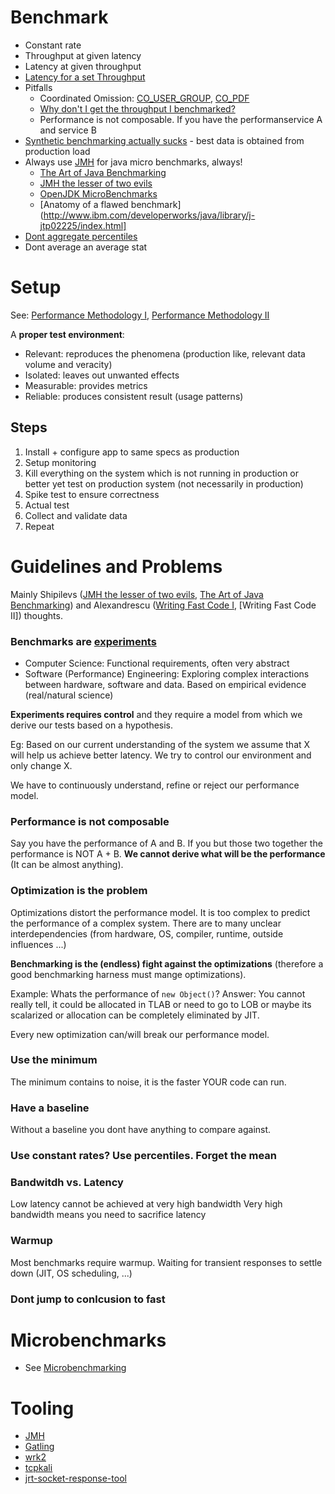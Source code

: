 Benchmark
=========

 * Constant rate
 * Throughput at given latency
 * Latency at given throughput
 * [Latency for a set Throughput](https://vanilla-java.github.io/2016/07/20/Latency-for-a-set-Throughput.html)
 * Pitfalls
    + Coordinated Omission: [CO_USER_GROUP], [CO_PDF]
    + [Why don't I get the throughput I benchmarked?](https://vanilla-java.github.io/2016/07/23/Why-dont-I-get-the-throughput-I-benchmarked.html)
    + Performance is not composable. If you have the performanservice A and service B
 * [Synthetic benchmarking actually sucks](https://youtu.be/M9o1LVfGp2A?t=2901) - best data is obtained from production load 
 * Always use [JMH] for java micro benchmarks, always!
    + [The Art of Java Benchmarking]
    + [JMH the lesser of two evils]
    + [OpenJDK MicroBenchmarks](https://wiki.openjdk.java.net/display/HotSpot/MicroBenchmarks)
    + [Anatomy of a flawed benchmark](http://www.ibm.com/developerworks/java/library/j-jtp02225/index.html]
 * [Dont aggregate percentiles](https://www.circonus.com/2018/11/the-problem-with-percentiles-aggregation-brings-aggravation/)
 * Dont average an average stat

# Setup

See: [Performance Methodology I], [Performance Methodology II]

A **proper test environment**:

 * Relevant: reproduces the phenomena (production like, relevant data volume and veracity)
 * Isolated: leaves out unwanted effects
 * Measurable: provides metrics
 * Reliable: produces consistent result (usage patterns)
 
## Steps

 1. Install + configure app to same specs as production
 2. Setup monitoring
 3. Kill everything on the system which is not running in production or better yet test on production system (not necessarily in production)
 4. Spike test to ensure correctness
 5. Actual test
 6. Collect and validate data
 7. Repeat

# Guidelines and Problems

Mainly Shipilevs ([JMH the lesser of two evils], [The Art of Java Benchmarking]) and Alexandrescu ([Writing Fast Code I], [Writing Fast Code II]) thoughts.

### Benchmarks are [experiments](experiments)

* Computer Science: Functional requirements, often very abstract
* Software (Performance) Engineering: Exploring complex interactions between hardware, software and data. Based on empirical evidence (real/natural science)

**Experiments requires control** and they require a model from which we derive our tests based on a hypothesis.
 
Eg: Based on our current understanding of the system we assume that X will help us achieve better latency. 
We try to control our environment and only change X.

We have to continuously understand, refine or reject our performance model.

### Performance is not composable

Say you have the performance of A and B. If you but those two together the performance is NOT A + B.
**We cannot derive what will be the performance** (It can be almost anything).

### Optimization is the problem

Optimizations distort the performance model. It is too complex to predict the performance of a complex system. 
There are to many unclear interdependencies (from hardware, OS, compiler, runtime, outside influences ...)

**Benchmarking is the (endless) fight against the optimizations** (therefore a good benchmarking harness must mange optimizations).

Example: Whats the performance of ```new Object()```?
Answer: You cannot really tell, it could be allocated in TLAB or need to go to LOB or maybe its scalarized or allocation can be completely eliminated by JIT.

Every new optimization can/will break our performance model.

### Use the minimum

The minimum contains to noise, it is the faster YOUR code can run.

### Have a baseline

Without a baseline you dont have anything to compare against.

### Use constant rates? Use percentiles. Forget the mean

### Bandwitdh vs. Latency

Low latency cannot be achieved at very high bandwidth
Very high bandwidth means you need to sacrifice latency

### Warmup

Most benchmarks require warmup. Waiting for transient responses to settle down (JIT, OS scheduling, ...)

### Dont jump to conlcusion to fast

# Microbenchmarks

 * See [Microbenchmarking](microbench.md)

# Tooling

* [JMH]
* [Gatling]
* [wrk2](https://github.com/giltene/wrk2)
* [tcpkali](https://github.com/machinezone/tcpkali/blob/master/doc/tcpkali.man.md)
* [jrt-socket-response-tool](https://www.azul.com/products/open-source-tools/jrt-socket-response-tool/)

[The Art of Java Benchmarking]: https://vimeo.com/78900556
[JMH the lesser of two evils]: https://www.youtube.com/watch?v=VaWgOCDBxYw&t=518s
[Writing Fast Code I]: https://www.youtube.com/watch?v=vrfYLlR8X8k
[Writing Fast Code 2]: https://youtu.be/9tvbz8CSI8M
[JMH]: http://openjdk.java.net/projects/code-tools/jmh/
[Gatling]: http://gatling.io/
[CO_USER_GROUP]: https://groups.google.com/forum/#!msg/mechanical-sympathy/icNZJejUHfE/BfDekfBEs_sJ
[CO_PDF]: https://www.azul.com/files/HowNotToMeasureLatency_LLSummit_NYC_12Nov2013.pdf
[Performance Methodology I]: https://www.youtube.com/watch?v=Zw_z7pjis7k
[Performance Methodology II]: https://www.youtube.com/watch?v=eDTTxYCGsKc